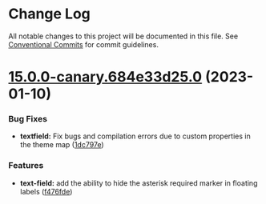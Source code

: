 # Change Log

All notable changes to this project will be documented in this file.
See [Conventional Commits](https://conventionalcommits.org) for commit guidelines.

# [15.0.0-canary.684e33d25.0](https://github.com/material-components/material-components-web/compare/v14.0.0...v15.0.0-canary.684e33d25.0) (2023-01-10)


### Bug Fixes

* **textfield:** Fix bugs and compilation errors due to custom properties in the theme map ([1dc797e](https://github.com/material-components/material-components-web/commit/1dc797e7f4efe9010be7097b040c0fcb1902ca8c))


### Features

* **text-field:** add the ability to hide the asterisk required marker in floating labels ([f476fde](https://github.com/material-components/material-components-web/commit/f476fdece526e3aa45441b2d11f7ac17f63e856f))
